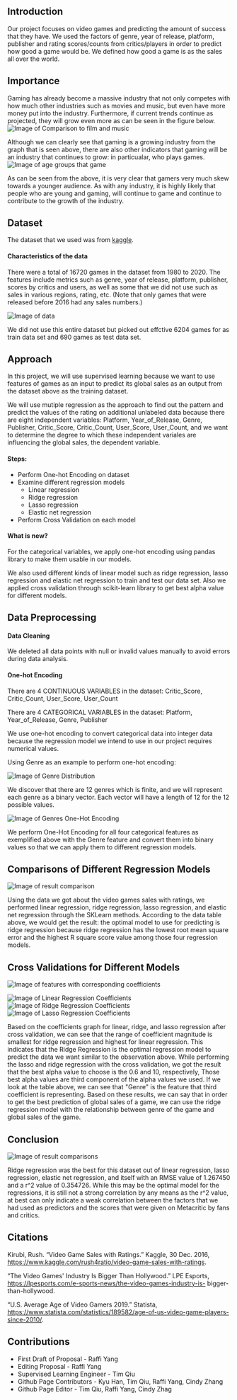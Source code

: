 ## Introduction

Our project focuses on video games and predicting the amount of success that they have. We used the factors of genre, year of release, platform, publisher and rating scores/counts from critics/players in order to predict how good a game would be. We defined how good a game is as the sales all over the world.

## Importance

Gaming has already become a massive industry that not only competes with how much other industries such as movies and music, but even have more money put into the industry. Furthermore, if current trends continue as projected, they will grow even more as can be seen in the figure below.
![Image of Comparison to film and music](/images/comparison.PNG)

Although we can clearly see that gaming is a growing industry from the graph that is seen above, there are also other indicators that gaming will be an industry that continues to grow: in particualar, who plays games.
![Image of age groups that game](/images/ageGroups.PNG)

As can be seen from the above, it is very clear that gamers very much skew towards a younger audience. As with any industry, it is highly likely that people who are young and gaming, will continue to game and continue to contribute to the growth of the industry.

## Dataset

The dataset that we used was from [kaggle](https://www.kaggle.com/rush4ratio/video-game-sales-with-ratings).

#### Characteristics of the data

There were a total of 16720 games in the dataset from 1980 to 2020.
The features include metrics such as genre, year of release, platform, publisher, scores by critics and users, as well as some that we did not use such as sales in various regions, rating, etc. (Note that only games that were released before 2016 had any sales numbers.)

![Image of data](/images/data.PNG)

We did not use this entire dataset but picked out effctive 6204 games for as train data set and 690 games as test data set.

## Approach

In this project, we will use supervised learning because we want to use features of games as an input to predict its global sales as an output from the dataset above as the training dataset. 

We will use mutiple regression as the approach to find out the pattern and predict the values of the rating on additional unlabeled data because there are eight independent variables: Platform, Year_of_Release, Genre, Publisher, Critic_Score, Critic_Count, User_Score, User_Count, and we want to determine the degree to which these independent variales are influencing the global sales, the dependent variable.

#### Steps:
* Perform One-hot Encoding on dataset
* Examine different regression models
  * Linear regression
  * Ridge regression
  * Lasso regression
  * Elastic net regression
* Perform Cross Validation on each model

#### What is new?
For the categorical variables, we apply one-hot encoding using pandas library to make them usable in our models.
 
We also used different kinds of linear model such as ridge regression, lasso regression and elastic net regression to train and test our data set. Also we applied cross validation through scikit-learn library to get best alpha value for different models.


## Data Preprocessing

#### Data Cleaning
We deleted all data points with null or invalid values manually to avoid errors during data analysis.

#### One-hot Encoding
There are 4 CONTINUOUS VARIABLES in the dataset: Critic_Score, Critic_Count, User_Score, User_Count

There are 4 CATEGORICAL VARIABLES in the dataset: Platform, Year_of_Release, Genre, Publisher

We use one-hot encoding to convert categorical data into integer data because the regression model we intend to use in our project requires numerical values.

Using Genre as an example to perform one-hot encoding:

![Image of Genre Distribution](/images/genres.png)

We discover that there are 12 genres which is finite, and we will represent each genre as a binary vector. Each vector will have a length of 12 for the 12 possible values.

![Image of Genres One-Hot Encoding](/images/Genre_OHC.jpeg)

We perform One-Hot Encoding for all four categorical features as exemplified above with the Genre feature and convert them into binary values so that we can apply them to different regression models.

## Comparisons of Different Regression Models
![Image of result comparison](/images/resultConparisons2.png)

Using the data we got about the video games sales with ratings, we performed linear regression, ridge regression, lasso regression, and elastic net regression through the SKLearn methods. According to the data table above, we would get the result: the optimal model to use for predicting is ridge regression because ridge regression has the lowest root mean square error and the highest R square score value among those four regression models.

## Cross Validations for Different Models
![Image of features with corresponding coefficients](/images/Features.png)

![Image of Linear Regression Coefficients](/images/LinearCoeff.png)
![Image of Ridge Regression Coefficients](/images/RidgeCoeff.png)
![Image of Lasso Regression Coefficients](/images/LassoCoeff.png)

Based on the coefficients graph for linear, ridge, and lasso regression after cross validation, we can see that the range of coefficient magnitude is smallest for ridge regression and highest for linear regression. This indicates that the Ridge Regression is the optimal regression model to predict the data we want similar to the observation above. While performing the lasso and ridge regression with the cross validation, we got the result that the best alpha value to choose is the 0.6 and 10, respectively, Those best alpha values are third component of the alpha values we used. If we look at the table above, we can see that "Genre" is the feature that third coefficient is representing. Based on these results, we can say that in order to get the best prediction of global sales of a game, we can use the ridge regression model with the relationship between genre of the game and global sales of the game.

## Conclusion

![Image of result comparisons](/images/resultConparisons2.png)

Ridge regression was the best for this dataset out of linear regression, lasso regression, elastic net regression, and itself with an RMSE value of 1.267450 and a r^2 value of 0.354726. While this may be the optimal model for the regressions, it is still not a strong correlation by any means as the r^2 value, at best can only indicate a weak correlation between the factors that we had used as predictors and the scores that were given on Metacritic by fans and critics.

## Citations

Kirubi, Rush. “Video Game Sales with Ratings.” Kaggle, 30 Dec. 2016, https://www.kaggle.com/rush4ratio/video-game-sales-with-ratings.

“The Video Games' Industry Is Bigger Than Hollywood.” LPE Esports, https://lpesports.com/e-sports-news/the-video-games-industry-is- bigger-than-hollywood.

“U.S. Average Age of Video Gamers 2019.” Statista, https://www.statista.com/statistics/189582/age-of-us-video-game-players-since-2010/.

## Contributions
* First Draft of Proposal - Raffi Yang
* Editing Proposal - Raffi Yang
* Supervised Learning Engineer - Tim Qiu
* Github Page Contributors - Kyu Han, Tim Qiu, Raffi Yang, Cindy Zhang
* Github Page Editor - Tim Qiu, Raffi Yang, Cindy Zhag
